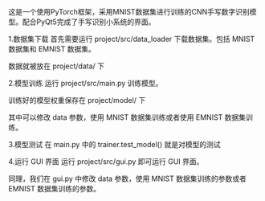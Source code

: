 这是一个使用PyTorch框架，采用MNIST数据集进行训练的CNN手写数字识别模型。配合PyQt5完成了手写识别小系统的界面。

1.数据集下载
首先需要运行 project/src/data_loader 下载数据集。包括 MNIST 数据集和 EMNIST 数据集。

数据就被放在 project/data/ 下

2.模型训练
运行 project/src/main.py 训练模型。

训练好的模型权重保存在 project/model/ 下

其中可以修改 data 参数，使用 MNIST 数据集训练或者使用 EMNIST 数据集训练。

3.模型测试
在 main.py 中的 trainer.test_model() 就是对模型的测试

4.运行 GUI 界面
运行 project/src/gui.py 即可运行 GUI 界面。

同理，我们在 gui.py 中修改 data 参数，使用 MNIST 数据集训练的参数或者 EMNIST 数据集训练的参数。
